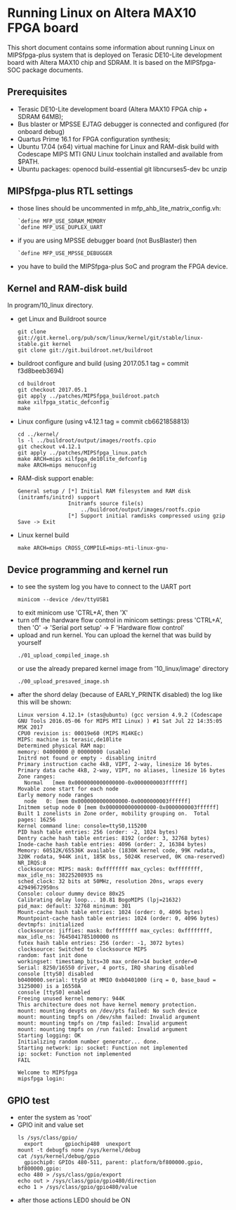 # Running Linux on Altera MAX10 FPGA board

This short document contains some information about running Linux on MIPSfpga-plus system that is deployed on Terasic DE10-Lite development board with Altera MAX10 chip and SDRAM. It is based on the MIPSfpga-SOC package documents.

## Prerequisites
  - Terasic DE10-Lite development board (Altera MAX10 FPGA chip + SDRAM 64MB);
  - Bus blaster or MPSSE EJTAG debugger is connected and configured (for onboard debug)
  - Quartus Prime 16.1 for FPGA configuration synthesis;
  - Ubuntu 17.04 (x64) virtual machine for Linux and RAM-disk build with 
    Codescape MIPS MTI GNU Linux toolchain installed and available from $PATH.
  - Ubuntu packages: openocd build-essential git libncurses5-dev bc unzip

## MIPSfpga-plus RTL settings
  - those lines should be uncommented in mfp_ahb_lite_matrix_config.vh:
    ```
    `define MFP_USE_SDRAM_MEMORY
    `define MFP_USE_DUPLEX_UART
    ```
  - if you are using MPSSE debugger board (not BusBlaster) then 
    ```
    `define MFP_USE_MPSSE_DEBUGGER
    ```
  - you have to build the MIPSfpga-plus SoC and program the FPGA device.

## Kernel and RAM-disk build
In program/10_linux directory.
  - get Linux and Buildroot source
    ```
    git clone git://git.kernel.org/pub/scm/linux/kernel/git/stable/linux-stable.git kernel
    git clone git://git.buildroot.net/buildroot
    ```
  - buildroot configure and build (using 2017.05.1 tag = commit f3d8beeb3694)
    ```
    cd buildroot
    git checkout 2017.05.1
    git apply ../patches/MIPSfpga_buildroot.patch
    make xilfpga_static_defconfig
    make
    ```
  - Linux configure (using v4.12.1 tag = commit cb6621858813)
    ```
    cd ../kernel/
    ls -l ../buildroot/output/images/rootfs.cpio
    git checkout v4.12.1
    git apply ../patches/MIPSfpga_linux.patch
    make ARCH=mips xilfpga_de10lite_defconfig
    make ARCH=mips menuconfig
    ```
  - RAM-disk support enable:
    ```
    General setup / [*] Initial RAM filesystem and RAM disk (initramfs/initrd) support
                    Initramfs source file(s)
                        ../buildroot/output/images/rootfs.cpio
                    [*] Support initial ramdisks compressed using gzip
    Save -> Exit
    ```
  - Linux kernel build
    ```
    make ARCH=mips CROSS_COMPILE=mips-mti-linux-gnu-
    ```
## Device programming and kernel run
  - to see the system log you have to connect to the UART port
    ```
    minicom --device /dev/ttyUSB1
    ```
    to exit minicom use 'CTRL+A', then 'X'
  - turn off the hardware flow control in minicom settings:
    press 'CTRL+A', then 'O' -> 'Serial port setup' -> F 'Hardware flow control'
  - upload and run kernel. You can upload the kernel that was build by yourself
    ```
    ./01_upload_compiled_image.sh
    ```
    or use the already prepared kernel image from '10_linux/image' directory
    ```
    ./00_upload_presaved_image.sh
    ```
  - after the shord delay (because of EARLY_PRINTK disabled) the log like this will be shown:
    ```
    Linux version 4.12.1+ (stas@ubuntu) (gcc version 4.9.2 (Codescape GNU Tools 2016.05-06 for MIPS MTI Linux) ) #1 Sat Jul 22 14:35:05 MSK 2017
    CPU0 revision is: 00019e60 (MIPS M14KEc)
    MIPS: machine is terasic,de10lite
    Determined physical RAM map:
    memory: 04000000 @ 00000000 (usable)
    Initrd not found or empty - disabling initrd
    Primary instruction cache 4kB, VIPT, 2-way, linesize 16 bytes.
    Primary data cache 4kB, 2-way, VIPT, no aliases, linesize 16 bytes
    Zone ranges:
      Normal   [mem 0x0000000000000000-0x0000000003ffffff]
    Movable zone start for each node
    Early memory node ranges
      node   0: [mem 0x0000000000000000-0x0000000003ffffff]
    Initmem setup node 0 [mem 0x0000000000000000-0x0000000003ffffff]
    Built 1 zonelists in Zone order, mobility grouping on.  Total pages: 16256
    Kernel command line: console=ttyS0,115200
    PID hash table entries: 256 (order: -2, 1024 bytes)
    Dentry cache hash table entries: 8192 (order: 3, 32768 bytes)
    Inode-cache hash table entries: 4096 (order: 2, 16384 bytes)
    Memory: 60512K/65536K available (1830K kernel code, 99K rwdata, 320K rodata, 944K init, 185K bss, 5024K reserved, 0K cma-reserved)
    NR_IRQS:8
    clocksource: MIPS: mask: 0xffffffff max_cycles: 0xffffffff, max_idle_ns: 38225208935 ns
    sched_clock: 32 bits at 50MHz, resolution 20ns, wraps every 42949672950ns
    Console: colour dummy device 80x25
    Calibrating delay loop... 10.81 BogoMIPS (lpj=21632)
    pid_max: default: 32768 minimum: 301
    Mount-cache hash table entries: 1024 (order: 0, 4096 bytes)
    Mountpoint-cache hash table entries: 1024 (order: 0, 4096 bytes)
    devtmpfs: initialized
    clocksource: jiffies: mask: 0xffffffff max_cycles: 0xffffffff, max_idle_ns: 7645041785100000 ns
    futex hash table entries: 256 (order: -1, 3072 bytes)
    clocksource: Switched to clocksource MIPS
    random: fast init done
    workingset: timestamp_bits=30 max_order=14 bucket_order=0
    Serial: 8250/16550 driver, 4 ports, IRQ sharing disabled
    console [ttyS0] disabled
    b0400000.serial: ttyS0 at MMIO 0xb0401000 (irq = 0, base_baud = 3125000) is a 16550A
    console [ttyS0] enabled
    Freeing unused kernel memory: 944K
    This architecture does not have kernel memory protection.
    mount: mounting devpts on /dev/pts failed: No such device
    mount: mounting tmpfs on /dev/shm failed: Invalid argument
    mount: mounting tmpfs on /tmp failed: Invalid argument
    mount: mounting tmpfs on /run failed: Invalid argument
    Starting logging: OK
    Initializing random number generator... done.
    Starting network: ip: socket: Function not implemented
    ip: socket: Function not implemented
    FAIL

    Welcome to MIPSfpga
    mipsfpga login:
    ```
## GPIO test
  - enter the system as 'root'
  - GPIO init and value set
    ```
    ls /sys/class/gpio/
      export       gpiochip480  unexport
    mount -t debugfs none /sys/kernel/debug
    cat /sys/kernel/debug/gpio
      gpiochip0: GPIOs 480-511, parent: platform/bf800000.gpio, bf800000.gpio:
    echo 480 > /sys/class/gpio/export
    echo out > /sys/class/gpio/gpio480/direction
    echo 1 > /sys/class/gpio/gpio480/value
    ```
  - after those actions LED0 should be ON
